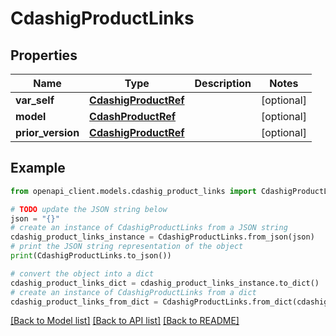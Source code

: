 # CdashigProductLinks


## Properties

Name | Type | Description | Notes
------------ | ------------- | ------------- | -------------
**var_self** | [**CdashigProductRef**](CdashigProductRef.md) |  | [optional] 
**model** | [**CdashProductRef**](CdashProductRef.md) |  | [optional] 
**prior_version** | [**CdashigProductRef**](CdashigProductRef.md) |  | [optional] 

## Example

```python
from openapi_client.models.cdashig_product_links import CdashigProductLinks

# TODO update the JSON string below
json = "{}"
# create an instance of CdashigProductLinks from a JSON string
cdashig_product_links_instance = CdashigProductLinks.from_json(json)
# print the JSON string representation of the object
print(CdashigProductLinks.to_json())

# convert the object into a dict
cdashig_product_links_dict = cdashig_product_links_instance.to_dict()
# create an instance of CdashigProductLinks from a dict
cdashig_product_links_from_dict = CdashigProductLinks.from_dict(cdashig_product_links_dict)
```
[[Back to Model list]](../README.md#documentation-for-models) [[Back to API list]](../README.md#documentation-for-api-endpoints) [[Back to README]](../README.md)



